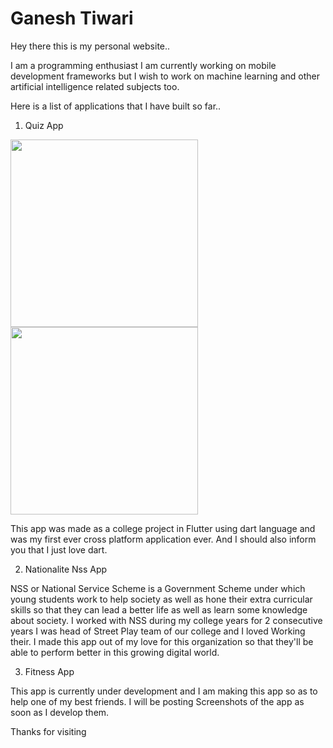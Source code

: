 # Ganesh Tiwari

Hey there this is my personal website..

I am a programming enthusiast I am currently working on mobile development frameworks but I wish to work on machine  learning and other artificial intelligence related subjects too.

Here is a list of applications that I have built so far..

1) Quiz App

<img src="img/quiz_opening.png" height="300px"><img src="img/quiz_choice.png" height="300px">

This app was made as a college project in Flutter using dart language and was my first ever cross platform application ever. And I should also inform you that I just love dart.

2) Nationalite Nss App

NSS or National Service Scheme is a Government Scheme under which young students work to help society  as well as hone their extra curricular skills so that they can lead a better life as well as learn some knowledge about society. I worked with NSS during my college years for 2 consecutive years I was head of Street Play team of our college and I loved Working their. I made this app out of my love for this organization so that they'll be able to perform better in this growing digital world.

3) Fitness App

This app is currently under development and I am making this app so as to help one of my best friends. I will be posting Screenshots of the app as soon as I develop them.

Thanks for visiting